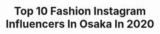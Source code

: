 ---
title: Top 10 Fashion Instagram Influencers In Osaka In 2020
description: >-
  Find top fashion Instagram influencers in Osaka in 2020. Most popular hashtags: #fashion #ootd #code #osaka.
platform: Instagram
hits: 96
text_top: Identify the top-rated Instagram influencers on inBeat.
text_bottom: Our search engine aggregates 96 Instagram influencers like this in Osaka, Japan for you to pitch.
profiles:
  - username: "_miuinoue_"
    fullname: >-
      海羽(みう)
    bio: >-
      2000 ｜ 19y ｜ fashion ｜ osaka Twitter 3iuchan tiktok m1uchan
    location: "Japan"
    followers: 44805
    engagement: 747
    commentsToLikes: 0.011634
    id: ck0twcbzuev120i19iswb882f
    verified: false
    hashtags: "#coordinate, #selfie, #gyda, #miucode"
  - username: "kumika_iiio2"
    fullname: >-
      kumika
    bio: >-
      WEARISTA 158㎝/fashion/Osaka→←Wakayama 中2.小5.小3の3児のママです♡ コーディネートの詳細は、WEARに載せています✨ WEAR 【kumika☆】 は、こちら ↓↓
    location: "Japan"
    followers: 130336
    engagement: 263
    commentsToLikes: 0.004238
    id: ckaouzeeo2gpf0i78dy1shnsw
    verified: false
    hashtags: "#canaljean, #tbt, #fashion, #bradybag"
  - username: "miho0808.k"
    fullname: >-
      miho
    bio: >-
      osaka/fashion/153cm/mama .. keita☓miho 🐾mozuku .. baby boy daito
    location: "Japan"
    followers: 7888
    engagement: 594
    commentsToLikes: 0.021791
    id: ckf5lv9ahr5uh0j23gmvkz3ca
    verified: false
    hashtags: "#baby, #code, #babyboy, #babyanddog"
  - username: "sealbank"
    fullname: >-
      金セアル KIM SEAL 김새알
    bio: >-
      JPN/OSAKA⇆TOKYO fashion magazine writer/public relations。”새알”은 "새로운 것을 낳는 알" 라는 뜻。”セアル”は、”新しいことを生み出す卵”という意味。セアルちゃん。
    location: "Japan"
    followers: 31217
    engagement: 251
    commentsToLikes: 0.013726
    id: ck55m6is93bx60i11rgtz1w1s
    verified: false
    hashtags: "#leicam, #enjoyhome, #stayhome, #forthesaveofallfashionlovers"
  - username: "blvvelvet"
    fullname: >-
      𝕭𝕷𝖀  Ⓧ Ⓧ Ⓥ Ⓘ Ⓘ Ⓘ
    bio: >-
      𝔉𝔢𝔪𝔦𝔫𝔦𝔫𝔧𝔞 photographer / 写真家 lortegaf12@gmail.com
    location: "Japan"
    followers: 15757
    engagement: 396
    commentsToLikes: 0.009213
    id: ck5hs6hezw2nk0i11b0nj6low
    verified: false
    hashtags: "#tokyo, #fashion, #coolhunting, #osaka"
  - username: "yunri420"
    fullname: >-
      Yunrisama🧸🍒
    bio: >-
      ≫✈︎Japan⇒Osaka 🌿 Fashion Gram🌿 / Rady💋 / 虎🐯⚾️ . ⤵︎メルカリ見てみて下さい❤︎"
    location: "Japan"
    followers: 36230
    engagement: 869
    commentsToLikes: 0.017827
    id: ck0w0qgd2fjer0i19evz8h3ec
    verified: false
    hashtags: "#rady, #gal, #radycode, #ootd"
  - username: "kotori_mii"
    fullname: >-
      kotori ¨̮
    bio: >-
      tokyo ↔ osaka ♡ fashion / cafe / 🐥﻿ 157cmキャップ多め。 ご質問は最新の投稿へ✍🏻️﻿DMお仕事のみ。 *.﻿ @merlotcamp director. @piyori_official ﻿¨̮ ﻿☟☟☟
    location: "Japan"
    followers: 169223
    engagement: 96
    commentsToLikes: 0.001827
    id: ck15qdhy42c1l0i19uaspf1po
    verified: false
    hashtags: "#piyori, #kastane, #20201014m, #fifthtl"
  - username: "_____sui._____"
    fullname: >-
      Izumii
    bio: >-
      Japan Osaka 161cm fashion/coordinate ⠀ @andlily_official ambassador
    location: "Japan"
    followers: 146624
    engagement: 103
    commentsToLikes: 0.000911
    id: ck0u1uadfxz340i19wpjz0d6q
    verified: false
    hashtags: "#newbottega, #commedesgarconsplay, #ootd, #2020ss"
  - username: "rikkyyucoco"
    fullname: >-
      Nao💜
    bio: >-
      Age42 #3児ママ 🙋🏼‍♀️(16歳👱🏼‍♂️.13歳👦🏼.8歳👧🏼) #Hyogo #Osaka / Japan
    location: "Japan"
    followers: 84759
    engagement: 128
    commentsToLikes: 0.035555
    id: ck5hmifc2m0b50i11553vmqu4
    verified: false
    hashtags: "#ootd, #grl, #hyogo, #lamode"
  - username: "kozu1240"
    fullname: >-
      Ryuji ＆ Koki
    bio: >-
      LDH EXPG dance&vocal CAMURO スタ選ファイナリスト2回 ベストキッズオーディション2018 いんすた☆まがじん第5期・第6期 奈良コレクション 奈良キッズコレクション 中国キッズコレクション ブラフェス ジャパンコレクション リトルミスターコンテスト4回受賞 (両親管理)
    location: "Japan"
    followers: 7107
    engagement: 1729
    commentsToLikes: 0.020302
    id: ck0w6bqcg7tim0i19i6ldz3zb
    verified: false
    hashtags: "#instapic, #followme, #kids, #stage"
---